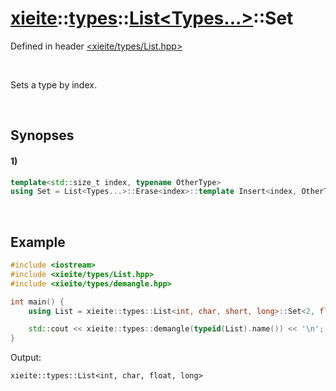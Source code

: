 # [xieite](../../../xieite.md)\:\:[types](../../../types.md)\:\:[List\<Types...\>](../../List.md)\:\:Set
Defined in header [<xieite/types/List.hpp>](../../../../include/xieite/types/List.hpp)

&nbsp;

Sets a type by index.

&nbsp;

## Synopses
#### 1)
```cpp
template<std::size_t index, typename OtherType>
using Set = List<Types...>::Erase<index>::template Insert<index, OtherType>;
```

&nbsp;

## Example
```cpp
#include <iostream>
#include <xieite/types/List.hpp>
#include <xieite/types/demangle.hpp>

int main() {
    using List = xieite::types::List<int, char, short, long>::Set<2, float>;

    std::cout << xieite::types::demangle(typeid(List).name()) << '\n';
}
```
Output:
```
xieite::types::List<int, char, float, long>
```
